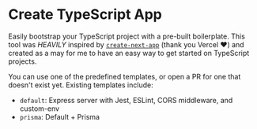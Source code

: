 # Create TypeScript App
Easily bootstrap your TypeScript project with a pre-built boilerplate. This tool was *HEAVILY* inspired by [`create-next-app`](https://github.com/vercel/next.js/tree/canary/packages/create-next-app) (thank you Vercel	:heart:) and created as a may for me to have an easy way to get started on TypeScript projects.

You can use one of the predefined templates, or open a PR for one that doesn't exist yet. Existing templates include:
- `default`: Express server with Jest, ESLint, CORS middleware, and custom-env
- `prisma`: Default + Prisma